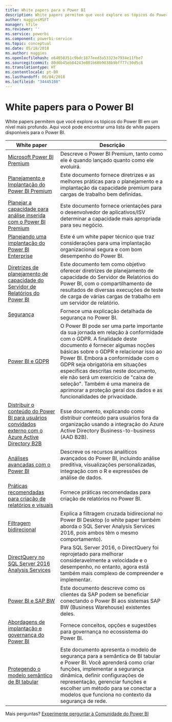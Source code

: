 ```yaml
---
title: White papers para o Power BI
description: White papers permitem que você explore os tópicos do Power BI em um nível mais profundo.
author: maggiesMSFT
manager: kfile
ms.reviewer: ''
ms.service: powerbi
ms.component: powerbi-service
ms.topic: conceptual
ms.date: 05/18/2018
ms.author: maggies
ms.openlocfilehash: e64850351c9bdc1877eed3a53323e7934e11fbe7
ms.sourcegitcommit: 80d6b45eb84243e801b60b9038b9bff77c30d5c8
ms.translationtype: HT
ms.contentlocale: pt-BR
ms.lasthandoff: 06/04/2018
ms.locfileid: "34445108"
---
```

# <a name="whitepapers-for-power-bi"></a>White papers para o Power BI

White papers permitem que você explore os tópicos do Power BI em um nível mais profundo. Aqui você pode encontrar uma lista de white papers disponíveis para o Power BI.

| White paper | Descrição |
| --- | --- |
| [Microsoft Power BI Premium](https://aka.ms/pbipremiumwhitepaper) |Descreve o Power BI Premium, tanto como ele é quando lançado quanto como ele evoluirá. |
| [Planejamento e Implantação do Power BI Premium](https://aka.ms/Premium-Capacity-Planning-Deployment)| Este documento fornece diretrizes e as melhores práticas para o planejamento e a implantação da capacidade premium para cargas de trabalho bem definidas.|
| [Planejar a capacidade para análise inserida com o Power BI Premium](https://aka.ms/pbiewhitepaper) |Este documento fornece orientações para o desenvolvedor de aplicativos/ISV determinar a capacidade mais apropriada para seu negócio. |
| [Planejando uma implantação do Power BI Enterprise](https://aka.ms/pbienterprisedeploy) |Este é um white paper técnico que traz considerações para uma implantação organizacional segura e com bom desempenho do Power BI. |
| [Diretrizes de planejamento de capacidade do Servidor de Relatórios do Power BI](report-server/capacity-planning.md) |Este documento tem como objetivo oferecer diretrizes de planejamento de capacidade do Servidor de Relatórios do Power BI, com o compartilhamento de resultados de diversas execuções de teste de carga de várias cargas de trabalho em um servidor de relatório. |
| [Segurança](service-admin-power-bi-security.md) |Fornece uma explicação detalhada de segurança no Power BI. |
| [Power BI e GDPR](https://aka.ms/power-bi-gdpr-whitepaper)| O Power BI pode ser uma parte importante da sua jornada em relação à conformidade com o GDPR. A finalidade deste documento é fornecer algumas noções básicas sobre o GDPR e relacionar isso ao Power BI. Embora a conformidade com o GDPR seja obrigatória em situações específicas descritas neste documento, ele não será um exercício de "caixa de seleção". Também é uma maneira de aprimorar a proteção geral dos dados e as funcionalidades de privacidade.|
| [Distribuir o conteúdo do Power BI para usuários convidados externo com o Azure Active Directory B2B](https://aka.ms/powerbi-b2b-whitepaper)|Esse documento, explicando como distribuir conteúdo para usuários fora da organização usando a integração do Azure Active Directory Business-to-business (AAD B2B).|
| [Análises avançadas com o Power BI](https://info.microsoft.com/advanced-analytics-with-power-bi.html?Is=Website) |Descreve os recursos analíticos avançados do Power BI, incluindo análise preditiva, visualizações personalizadas, integração com o R e expressões de análise de dados. |
| [Práticas recomendadas para criação de relatórios e visuais](power-bi-visualization-best-practices.md) |Fornece práticas recomendadas para criação de relatórios no Power BI. |
| [Filtragem bidirecional](desktop-bidirectional-filtering.md) |Explica a filtragem cruzada bidirecional no Power BI Desktop (o white paper também aborda o SQL Server Analysis Services 2016, pois ambos têm o mesmo comportamento). |
| [DirectQuery no SQL Server 2016 Analysis Services](https://blogs.msdn.microsoft.com/analysisservices/2017/04/06/directquery-in-sql-server-2016-analysis-services-whitepaper/) |Para SQL Server 2016, o DirectQuery foi reprojetado para melhorar consideravelmente a velocidade e o desempenho, no entanto, agora está também mais complexo de compreender e implementar. |
| [Power BI e SAP BW](https://aka.ms/powerbiandsapbw)| Este documento descreve como os clientes da SAP podem se beneficiar conectando o Power BI aos sistemas SAP BW (Business Warehouse) existentes deles.|
| [Abordagens de implantação e governança do Power BI](http://go.microsoft.com/fwlink/?LinkId=785915&clcid=0x409) | Fornece conceitos, opções e sugestões para governança no ecossistema do Power BI. |
| [Protegendo o modelo semântico de BI tabular](http://download.microsoft.com/download/D/2/0/D20E1C5F-72EA-4505-9F26-FEF9550EFD44/Securing%20the%20Tabular%20BI%20Semantic%20Model.docx) |Este documento apresenta o modelo de segurança para a semântica de BI tabular e Power BI. Você aprenderá como criar funções, implementar a segurança dinâmica, definir configurações de representação, gerenciar funções e escolher um método para se conectar a modelos que funciona no contexto da segurança de rede. |

Mais perguntas? [Experimente perguntar à Comunidade do Power BI](http://community.powerbi.com/)
